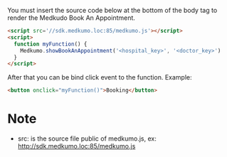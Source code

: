 You must insert the source code below at the bottom of the body tag to render the Medkudo Book An Appointment.

```html
<script src='//sdk.medkumo.loc:85/medkumo.js'></script>
<script>
  function myFunction() {
    Medkumo.showBookAnAppointment('<hospital_key>', '<doctor_key>')
  }
</script>
```
After that you can be bind click event to the function.
Example:
```html
<button onclick="myFunction()">Booking</button>
```
# Note

- src: is the source file public of medkumo.js, ex: <http://sdk.medkumo.loc:85/medkumo.js>
